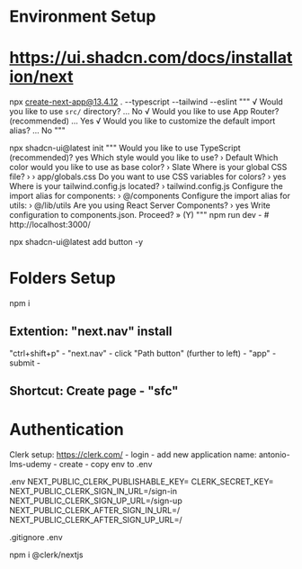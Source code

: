 # Environment Setup

# https://ui.shadcn.com/docs/installation/next

npx create-next-app@13.4.12 . --typescript --tailwind --eslint
"""
√ Would you like to use `src/` directory? ... No
√ Would you like to use App Router? (recommended) ... Yes
√ Would you like to customize the default import alias? ... No
"""

npx shadcn-ui@latest init
"""
Would you like to use TypeScript (recommended)? yes
Which style would you like to use? › Default
Which color would you like to use as base color? › Slate
Where is your global CSS file? › › app/globals.css
Do you want to use CSS variables for colors? › yes
Where is your tailwind.config.js located? › tailwind.config.js
Configure the import alias for components: › @/components
Configure the import alias for utils: › @/lib/utils
Are you using React Server Components? › yes
Write configuration to components.json. Proceed? » (Y)
"""
npm run dev - # http://localhost:3000/

npx shadcn-ui@latest add button -y

# Folders Setup

npm i

## Extention: "next.nav" install

"ctrl+shift+p" - "next.nav" - click "Path button" (further to left) - "app" - submit -

## Shortcut: Create page - "sfc"

# Authentication

Clerk setup: 
https://clerk.com/ - login - add new application
name: antonio-lms-udemy - create - copy env to .env

.env
NEXT_PUBLIC_CLERK_PUBLISHABLE_KEY=
CLERK_SECRET_KEY=
NEXT_PUBLIC_CLERK_SIGN_IN_URL=/sign-in
NEXT_PUBLIC_CLERK_SIGN_UP_URL=/sign-up
NEXT_PUBLIC_CLERK_AFTER_SIGN_IN_URL=/
NEXT_PUBLIC_CLERK_AFTER_SIGN_UP_URL=/

.gitignore
.env

npm i @clerk/nextjs
